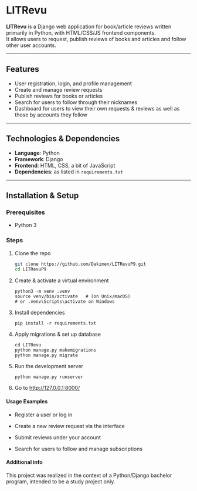 # LITRevu

**LITRevu** is a Django web application for book/article reviews written primarily in Python, with HTML/CSS/JS frontend components.  
It allows users to request, publish reviews of books and articles and follow other user accounts.

---

## Features

- User registration, login, and profile management
- Create and manage review requests
- Publish reviews for books or articles
- Search for users to follow through their nicknames
- Dashboard for users to view their own requests & reviews as well as those by accounts they follow

---

## Technologies & Dependencies

- **Language**: Python
- **Framework**: Django
- **Frontend**: HTML, CSS, a bit of JavaScript
- **Dependencies**: as listed in `requirements.txt`

---

## Installation & Setup

### Prerequisites

- Python 3

### Steps

1. Clone the repo

   ```bash
   git clone https://github.com/Dakimen/LITRevuP9.git
   cd LITRevuP9
   ```

2. Create & activate a virtual environment
   ```
   python3 -m venv .venv
   source venv/bin/activate   # (on Unix/macOS)
   # or .venv\Scripts\activate on Windows
   ```
3. Install dependencies
   ```
   pip install -r requirements.txt
   ```
4. Apply migrations & set up database
   ```
   cd LITRevu
   python manage.py makemigrations
   python manage.py migrate
   ```
5. Run the development server
   ```
   python manage.py runserver
   ```
6. Go to http://127.0.0.1:8000/

#### Usage Examples

- Register a user or log in

- Create a new review request via the interface

- Submit reviews under your account

- Search for users to follow and manage subscriptions

#### Additional info

This project was realized in the context of a Python/Django bachelor program, intended to be a study project only.
